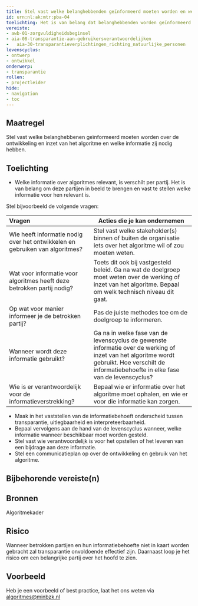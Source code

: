 ```yaml
---
title: Stel vast welke belanghebbenden geïnformeerd moeten worden en welke informatie zij nodig hebben. 
id: urn:nl:ak:mtr:pba-04
toelichting: Het is van belang dat belanghebbenden worden geïnformeerd over de ontwikkeling en inzet van algoritmes binnen de organisatie. 
vereiste:
- awb-01-zorgvuldigheidsbeginsel
- aia-08-transparantie-aan-gebruikersverantwoordelijken
-	aia-30-transparantieverplichtingen_richting_natuurlijke_personen
levenscyclus: 
- ontwerp
- ontwikkel
onderwerp:
- transparantie
rollen:
- projectleider
hide:
- navigation
- toc
---
```


<!-- Let op! onderstaande regel met 'tags' niet weghalen! Deze maakt automatisch de knopjes op basis van de metadata  -->
<!-- tags -->

## Maatregel
<!-- Vul hier een omschrijving in van wat deze maatregel inhoudt. -->
Stel vast welke belanghebbenen geïnformeerd moeten worden over de ontwikkeling en inzet van het algoritme en welke informatie zij nodig hebben. 

## Toelichting 
<!-- Geef hier een toelichting van deze maatregel -->
-	Welke informatie over algoritmes relevant, is verschilt per partij. Het is van belang om deze partijen in beeld te brengen en vast te stellen welke informatie voor hen relevant is.

Stel bijvoorbeeld de volgende vragen:

| Vragen	|Acties die je kan ondernemen |
| :-----------------|---------------|
| Wie heeft informatie nodig over het ontwikkelen en gebruiken van algoritmes? |	Stel vast welke stakeholder(s) binnen of buiten de organisatie iets over het algoritme wil of zou moeten weten. |
| Wat voor informatie voor algoritmes heeft deze betrokken partij nodig? | Toets dit ook bij vastgesteld beleid. 	Ga na wat de doelgroep moet weten over de werking of inzet van het algoritme. Bepaal om welk technisch niveau dit gaat. |
| Op wat voor manier informeer je de betrokken partij?	| Pas de juiste methodes toe om de doelgroep te informeren. |
| Wanneer wordt deze informatie gebruikt? | Ga na in welke fase van de levenscyclus de gewenste informatie over de werking of inzet van het algoritme wordt gebruikt. Hoe verschilt de informatiebehoefte in elke fase van de levenscyclus? |
| Wie is er verantwoordelijk voor de informatieverstrekking? | Bepaal wie er informatie over het algoritme moet ophalen, en wie er voor die informatie kan zorgen. |

- Maak in het vaststellen van de informatiebehoeft onderscheid tussen transparantie, uitlegbaarheid en interpreteerbaarheid. 
-	Bepaal vervolgens aan de hand van de levenscyclus wanneer, welke informatie wanneer beschikbaar moet worden gesteld. 
-	Stel vast wie verantwoordelijk is voor het opstellen of het leveren van een bijdrage aan deze informatie.
-	Stel een communicatieplan op over de ontwikkeling en gebruik van het algoritme. 

## Bijbehorende vereiste(n)
<!-- Hier volgt een lijst met vereisten op basis van de in de metadata ingevulde vereiste -->

<!-- Let op! onderstaande regel met 'list_vereisten_on_maatregelen_page' niet weghalen! Deze maakt automatisch een lijst van bijbehorende verseisten op basis van de metadata  -->
<!-- list_vereisten_on_maatregelen_page -->

## Bronnen 
<!-- Vul hier de relevante bronnen in voor deze maatregel -->
Algoritmekader
  
## Risico 
<!-- vul hier het specifieke risico in dat kan worden gemitigeerd met behulp van deze maatregel -->
Wanneer betrokken partijen en hun informatiebehoefte niet in kaart worden gebracht zal transparantie onvoldoende effectief zijn. 
Daarnaast loop je het risico om een belangrijke partij over het hoofd te zien.

## Voorbeeld
<!-- Voeg hier een voorbeeld toe, door er bijvoorbeeld naar te verwijzen -->


Heb je een voorbeeld of best practice, laat het ons weten via [algoritmes@minbzk.nl](mailto:algoritmes@minbzk.nl)


